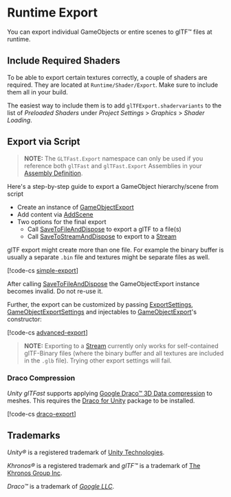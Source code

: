 # Runtime Export

You can export individual GameObjects or entire scenes to glTF&trade; files at runtime.

## Include Required Shaders

To be able to export certain textures correctly, a couple of shaders are required. They are located at `Runtime/Shader/Export`. Make sure to include them all in your build.

The easiest way to include them is to add `glTFExport.shadervariants` to the list of *Preloaded Shaders* under *Project Settings* > *Graphics* > *Shader Loading*.

## Export via Script

> **NOTE:** The `GLTFast.Export` namespace can only be used if you reference both `glTFast` and `glTFast.Export` Assemblies in your [Assembly Definition][asmdef].

Here's a step-by-step guide to export a GameObject hierarchy/scene from script

- Create an instance of [GameObjectExport](xref:GLTFast.Export.GameObjectExport)
- Add content via [AddScene](xref:GLTFast.Export.GameObjectExport.AddScene*)
- Two options for the final export
  - Call [SaveToFileAndDispose](xref:GLTFast.Export.GameObjectExport.SaveToFileAndDispose*) to export a glTF to a file(s)
  - Call [SaveToStreamAndDispose](xref:GLTFast.Export.GameObjectExport.SaveToStreamAndDispose*) to export to a [Stream][Stream]

glTF export might create more than one file. For example the binary buffer is usually a separate `.bin` file and textures might be separate files as well.

[!code-cs [simple-export](../Samples/Documentation/Manual/SimpleExport.cs#SimpleExport)]

After calling [SaveToFileAndDispose](xref:GLTFast.Export.GameObjectExport.SaveToFileAndDispose*) the GameObjectExport instance becomes invalid. Do not re-use it.

Further, the export can be customized by passing [ExportSettings](xref:GLTFast.Export.ExportSettings), [GameObjectExportSettings](xref:GLTFast.Export.GameObjectExportSettings) and injectables to [GameObjectExport](xref:GLTFast.Export.GameObjectExport)'s constructor:

[!code-cs [advanced-export](../Samples/Documentation/Manual/ExportSamples.cs#AdvancedExport)]

> **NOTE:** Exporting to a [Stream][Stream] currently only works for self-contained glTF-Binary files (where the binary buffer and all textures are included in the `.glb` file). Trying other export settings will fail.

### Draco Compression

*Unity glTFast* supports applying [Google Draco&trade; 3D Data compression][Draco] to meshes. This requires the [Draco for Unity][DracoForUnity] package to be installed.

[!code-cs [draco-export](../Samples/Documentation/Manual/ExportSamples.cs#ExportSettingsDraco)]

## Trademarks

*Unity&reg;* is a registered trademark of [Unity Technologies][unity].

*Khronos&reg;* is a registered trademark and *glTF&trade;* is a trademark of [The Khronos Group Inc][khronos].

*Draco&trade;* is a trademark of [*Google LLC*][GoogleLLC].

[asmdef]: https://docs.unity3d.com/Manual/ScriptCompilationAssemblyDefinitionFiles.html
[Draco]: https://google.github.io/draco/
[DracoForUnity]: https://docs.unity3d.com/Packages/com.unity.cloud.draco@latest
[GoogleLLC]: https://about.google/
[khronos]: https://www.khronos.org
[unity]: https://unity.com
[Stream]: https://learn.microsoft.com/en-us/dotnet/api/system.io.stream
